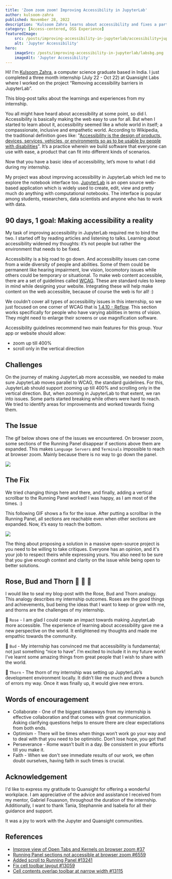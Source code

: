 ```yaml
---
title: 'Zoom zoom zoom! Improving Accessibility in JupyterLab'
author: kulsoom-zahra
published: November 28, 2022
description: 'Kulsoom Zahra learns about accessibility and fixes a part of the JupyterLab interface (that used to break when zoomed in) during her summer 2022 internship at Quansight Labs.'
category: [Access-centered, OSS Experience]
featuredImage:
    src: /posts/improving-accessibility-in-jupyterlab/accessibility+jupyter.png 
    alt: 'Jupyter Accessibility' 
hero:
    imageSrc: /posts/improving-accessibility-in-jupyterlab/labsbg.png 
    imageAlt: 'Jupyter Accessibility'
---
```

Hi! I’m [Kulsoom Zahra](https://twitter.com/KulsoomZahra3/), a computer science graduate based in India. I just completed a three month internship (July 22 - Oct 22) at Quansight Labs where I worked on the project “Removing accessibility barriers in JupyterLab”.
 
This blog-post talks about the learnings and experiences from my internship.
 
You all might have heard about accessibility at some point, so did I. Accessibility is basically making the web easy to use for all. But when I started to learn about it, accessibility seemed like a whole world in itself; a compassionate, inclusive and empathetic world. According to Wikipedia, the traditional definition goes like: "[Accessibility is the design of products, devices, services, vehicles, or environments so as to be usable by people with disabilities](https://en.wikipedia.org/wiki/Accessibility)". It’s a practice wherein we build software that everyone can use with ease, a product that can fit into different kinds of scenarios. 

Now that you have a basic idea of accessibility, let’s move to what I did during my internship.
 
My project was about improving accessibility in JupyterLab which led me to explore the notebook interface too. [JupyterLab](https://jupyter.org/) is an open source web-based application which is widely used to create, edit, view and pretty much do anything with computational notebooks. The interface is popular among students, researchers, data scientists and anyone who has to work with data.
 
## 90 days, 1 goal: Making accessibility a reality

My task of improving accessibility in JupyterLab required me to bind the two. I started off by reading articles and listening to talks. Learning about accessibility widened my thoughts: it’s not people but rather the environment that needs to be fixed.
 
Accessibility is a big road to go down. And accessibility issues can come from a wide diversity of people and abilities. Some of them could be permanent like hearing impairment, low vision, locomotory issues while others could be temporary or situational. To make web content accessible, there are a set of guidelines called [WCAG](https://www.w3.org/WAI/standards-guidelines/wcag/). These are standard rules to keep in mind while designing your website. Integrating these will help make content on the web accessible, because of course the web is for all! :)
 
We couldn’t cover all types of accessibility issues in this internship, so we just focused on one corner of WCAG that is [1.4.10 - Reflow](https://www.w3.org/WAI/WCAG21/Understanding/reflow.html). This section works specifically for people who have varying abilities in terms of vision. They might need to enlarge their screens or use magnification software.
 
Accessibility guidelines recommend two main features for this group. Your app or website should allow:

- zoom up till 400%
- scroll only in the vertical direction
 
## Challenges

On the journey of making JupyterLab more accessible, we needed to make sure JupyterLab moves parallel to WCAG, the standard guidelines. For this, JupyterLab should support zooming up till 400% and scrolling only in the vertical direction. But, when zooming in JupyterLab to that extent, we ran into issues. Some parts started breaking while others were hard to reach. We tried to identify areas for improvements and worked towards fixing them.
 
## The Issue

The gif below shows one of the issues we encountered. On browser zoom, some sections of the Running Panel disappear if sections above them are expanded. This makes `Language Servers` and `Terminals` impossible to reach at browser zoom. Mainly because there is no way to go down the panel.
 
![](/posts/improving-accessibility-in-jupyterlab/before.gif)
 
 
## The Fix
 
We tried changing things here and there, and finally, adding a vertical scrollbar to the Running Panel worked!  I was happy, as I am most of the times. :)

This following GIF shows a fix for the issue. After putting a scrollbar in the Running Panel, all sections are reachable even when other sections are expanded. Now, it’s easy to reach the bottom.

![](/posts/improving-accessibility-in-jupyterlab/after.gif)

The thing about proposing a solution in a massive open-source project is you need to be willing to take critiques. Everyone has an opinion, and it's your job to respect theirs while expressing yours. You also need to be sure that you give enough context and clarity on the issue while being open to better solutions.
 
## Rose, Bud and Thorn 🌹 🌱 🌵

I would like to seal my blog-post with the Rose, Bud and Thorn analogy.
This analogy describes my internship outcomes. Roses are the good things and achievements, bud being the ideas that I want to keep or grow with me, and thorns are the challenges of my internship.
 
🌹 `Rose` - I am glad I could create an impact towards making JupyterLab more accessible. The experience of learning about accessibility gave me a new perspective on the world. It enlightened my thoughts and made me empathic towards the community.
 
🌱 `Bud` - My internship has convinced me that accessibility is fundamental; not just something “nice to have”. I’m excited to include it in my future work! I’ve learnt some amazing things from great people that I wish to share with the world.
 
🌵 `Thorn` -  The thorn of my internship was setting up JupyterLab’s development environment locally. It didn’t like me much and threw a bunch of errors my way. Once it was finally up, it would give new errors.
 
## Words of encouragement

- Collaborate - One of the biggest takeaways from my internship is effective collaboration and that comes with great communication. Asking clarifying questions helps to ensure there are clear expectations from both ends.
- Optimism  - There will be times when things won’t work go your way and to deal with that you need to be optimistic. Don’t lose hope, you got that!
- Perseverance - Rome wasn’t built in a day. Be consistent in your efforts till you make it.
- Faith - When we don't see immediate results of our work, we often doubt ourselves, having faith in such times is crucial.
 
## Acknowledgement

I'd like to express my gratitude to Quansight for offering a wonderful workplace. I am appreciative of the advice and assistance I received from my mentor, Gabriel Fouasnon, throughout the duration of the internship. Additionally, I want to thank Tania, Stephannie and Isabela for all their guidance and support.
 
It was a joy to work with the Jupyter and Quansight communities.
 
## References

- [Improve view of Open Tabs and Kernels on browser zoom #37](https://github.com/Quansight-Labs/jupyterlab-accessible-themes/issues/37)
- [Running Panel sections not accessible at browser zoom #6559](https://github.com/jupyter/notebook/issues/6559)
- [Added scroll to Running Panel #13241](https://github.com/jupyterlab/jupyterlab/pull/13241)
- [Fix cell toolbar layout #13059](https://github.com/jupyterlab/jupyterlab/pull/13059)
- [Cell contents overlap toolbar at narrow width #13115](https://github.com/jupyterlab/jupyterlab/issues/13115)
